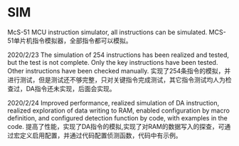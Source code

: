 # SIM
McS-51 MCU instruction simulator, all instructions can be simulated.
MCS-51单片机指令模拟器，全部指令都可以模拟。

2020/2/23
The simulation of 254 instructions has been realized and tested, but the test is not complete. Only the key instructions have been tested. Other instructions have been checked manually.
实现了254条指令的模拟，并进行测试，但是测试还不够完整，只对关键指令完成测试，其它指令测试均人为检查过，DA指令还未实现，后面会实现。

2020/2/24
Improved performance, realized simulation of DA instruction, realized exploration of data writing to RAM, enabled configuration by macro definition, and configured detection function by code, with examples in the code.
提高了性能，实现了DA指令的模拟,实现了对RAM的数据写入的探查，可通过宏定义启用配置，并通过代码配置侦测函数，代码中有示例。
